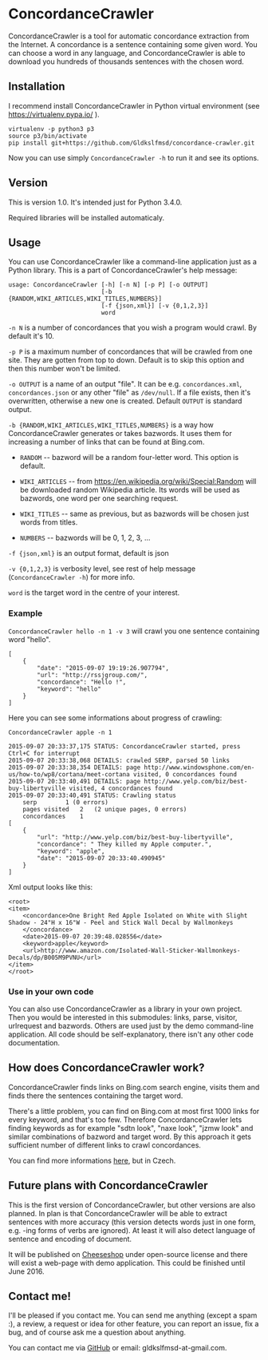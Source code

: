 # ConcordanceCrawler

ConcordanceCrawler is a tool for automatic concordance extraction from the
Internet. A concordance is a sentence containing some given word. You can
choose a word in any language, and ConcordanceCrawler is able to download you
hundreds of thousands sentences with the chosen word. 

## Installation

I recommend install ConcordanceCrawler in Python virtual environment (see
https://virtualenv.pypa.io/ ). 

```
virtualenv -p python3 p3
source p3/bin/activate
pip install git+https://github.com/Gldkslfmsd/concordance-crawler.git
```

Now you can use simply ```ConcordanceCrawler -h``` to run it and see its options.

## Version

This is version 1.0. It's intended just for Python 3.4.0. 

Required libraries will be installed automaticaly.

## Usage

You can use ConcordanceCrawler like a command-line application just as
a Python library. This is a part of ConcordanceCrawler's help message:

```
usage: ConcordanceCrawler [-h] [-n N] [-p P] [-o OUTPUT]
                          [-b {RANDOM,WIKI_ARTICLES,WIKI_TITLES,NUMBERS}]
                          [-f {json,xml}] [-v {0,1,2,3}]
                          word
```
`-n N` is a number of concordances that you wish a program would crawl. By default it's 10.

`-p P` is a maximum number of concordances that will be crawled from one site. They are gotten from top to down. Default is to skip this option and then this number won't be limited. 

`-o OUTPUT` is a name of an output "file". It can be e.g. `concordances.xml`, `concordances.json` or any other "file" as `/dev/null`. If a file exists, then it's overwritten, otherwise a new one is created. Default `OUTPUT` is standard output. 

`-b {RANDOM,WIKI_ARTICLES,WIKI_TITLES,NUMBERS}` is a way how ConcordanceCrawler generates or takes bazwords. It uses them for increasing a number of links that can be found at Bing.com.

- `RANDOM` -- bazword will be a random four-letter word. This option is default.

- `WIKI_ARTICLES` -- from https://en.wikipedia.org/wiki/Special:Random will be downloaded random Wikipedia article. Its words will be used as bazwords, one word per one searching request.

- `WIKI_TITLES` -- same as previous, but as bazwords will be chosen just words from titles.

- `NUMBERS` -- bazwords will be 0, 1, 2, 3, ...

`-f {json,xml}` is an output format, default is json

`-v {0,1,2,3}` is verbosity level, see rest of help message (`ConcordanceCrawler -h`) for more info.

`word` is the target word in the centre of your interest.

### Example

```ConcordanceCrawler hello -n 1 -v 3``` will crawl you one sentence
containing word "hello".

```
[
    {
        "date": "2015-09-07 19:19:26.907794",
        "url": "http://rssjgroup.com/",
        "concordance": "Hello !",
        "keyword": "hello"
    }
]
```

Here you can see some informations about progress of crawling:
```
ConcordanceCrawler apple -n 1
```

```
2015-09-07 20:33:37,175 STATUS: ConcordanceCrawler started, press Ctrl+C for interrupt
2015-09-07 20:33:38,068 DETAILS: crawled SERP, parsed 50 links
2015-09-07 20:33:38,354 DETAILS: page http://www.windowsphone.com/en-us/how-to/wp8/cortana/meet-cortana visited, 0 concordances found
2015-09-07 20:33:40,491 DETAILS: page http://www.yelp.com/biz/best-buy-libertyville visited, 4 concordances found
2015-09-07 20:33:40,491 STATUS: Crawling status 
	serp		1 (0 errors) 
	pages visited	2	(2 unique pages, 0 errors)
	concordances	1
[
    {
        "url": "http://www.yelp.com/biz/best-buy-libertyville",
        "concordance": " They killed my Apple computer.",
        "keyword": "apple",
        "date": "2015-09-07 20:33:40.490945"
    }
]
```

Xml output looks like this:
```
<root>
<item>
    <concordance>One Bright Red Apple Isolated on White with Slight Shadow - 24"H x 16"W - Peel and Stick Wall Decal by Wallmonkeys
    </concordance>
    <date>2015-09-07 20:39:48.028556</date>
    <keyword>apple</keyword>
    <url>http://www.amazon.com/Isolated-Wall-Sticker-Wallmonkeys-Decals/dp/B005M9PVNU</url>
</item>
</root>
```
### Use in your own code

You can also use ConcordanceCrawler as a library in your own project. Then
you would be interested in this submodules: links, parse, visitor, urlrequest and
bazwords. Others are used just by the demo command-line application. All
code should be self-explanatory, there isn't any other code documentation.

## How does ConcordanceCrawler work?

ConcordanceCrawler finds links on Bing.com search engine, visits them and
finds there the sentences containing the target word.

There's a little problem, you can find on Bing.com at most first 1000 links
for every keyword, and that's too few. Therefore ConcordanceCrawler lets
finding keywords as for example "sdtn look", "naxe look", "jzmw look" and
similar combinations of bazword and target word. By this approach it
gets sufficient number of different links to crawl
concordances.

You can find more informations [here](https://github.com/Gldkslfmsd/concordance-crawler/tree/master/doc), but in Czech.

## Future plans with ConcordanceCrawler

This is the first version of ConcordanceCrawler, but other versions are also
planned. In plan is that ConcordanceCrawler will be able to extract
sentences with more accuracy (this version detects words just in one form,
e.g. -ing forms of verbs are ignored). At least it will also detect language
of sentence and encoding of document.

It will be published on [Cheeseshop](https://pypi.python.org/pypi) under open-source license and there
will exist a web-page with demo application. This could be finished until June 2016.

## Contact me!

I'll be pleased if you contact me. You can send me anything (except a spam
:), a review, a request or idea for other feature, you can report an issue, fix
a bug, and of course ask me a question about anything.

You can contact me via [GitHub](https://github.com/Gldkslfmsd) or email: gldkslfmsd-at-gmail.com.

